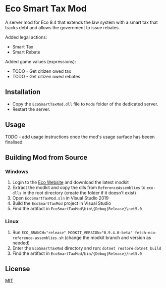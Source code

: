 # Eco Smart Tax Mod
A server mod for Eco 9.4 that extends the law system with a smart tax that tracks debt and allows the government to issue rebates.

Added legal actions:
- Smart Tax
- Smart Rebate

Added game values (expressions):
- TODO - Get citizen owed tax
- TODO - Get citizen owed rebates

## Installation

- Copy the `EcoSmartTaxMod.dll` file to `Mods` folder of the dedicated server.
- Restart the server.

## Usage

TODO - add usage instructions once the mod's usage surface has beeen finalised

## Building Mod from Source

### Windows

1. Login to the [Eco Website](https://play.eco/) and download the latest modkit
2. Extract the modkit and copy the dlls from `ReferenceAssemblies` to `eco-dlls` in the root directory (create the folder if it doesn't exist)
3. Open `EcoSmartTaxMod.sln` in Visual Studio 2019
4. Build the `EcoSmartTaxMod` project in Visual Studio
5. Find the artifact in `EcoSmartTaxMod\bin\{Debug|Release}\net5.0`

### Linux

1. Run `ECO_BRANCH="release" MODKIT_VERSION="0.9.4.0-beta" fetch-eco-reference-assemblies.sh` (change the modkit branch and version as needed)
2. Enter the `EcoSmartTaxMod` directory and run:
`dotnet restore`
`dotnet build`
3. Find the artifact in `EcoSmartTaxMod/bin/{Debug|Release}/net5.0`

## License
[MIT](https://choosealicense.com/licenses/mit/)